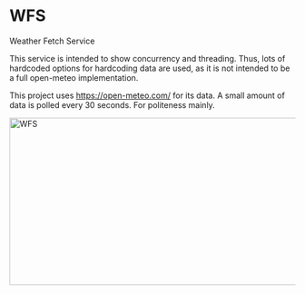 # WFS
Weather Fetch Service

This service is intended to show concurrency and threading. Thus, lots of hardcoded options for hardcoding data are used, as it is not intended to be a full open-meteo implementation.


This project uses https://open-meteo.com/ for its data.
A small amount of data is polled every 30 seconds. For politeness mainly.

<img width="860" height="295" alt="WFS" src="https://github.com/user-attachments/assets/a213d9d5-2035-4fbe-9325-eea77e213aaf" />
